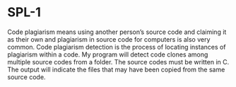 # SPL-1
Code plagiarism means using another person’s source code and claiming it as their own
and plagiarism in source code for computers is also very common. Code plagiarism
detection is the process of locating instances of plagiarism within a code. My program
will detect code clones among multiple source codes from a folder. The source codes
must be written in C. The output will indicate the files that may have been copied from
the same source code.
